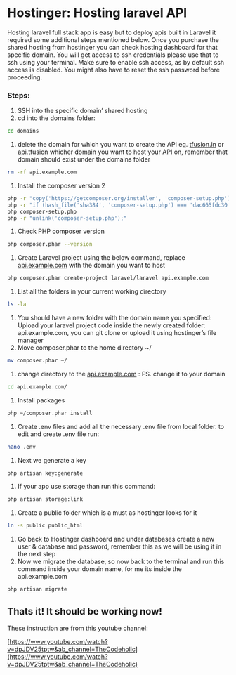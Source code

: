 # Hostinger: Hosting laravel API

Hosting laravel full stack app is easy but to deploy apis built in Laravel it required some additional steps mentioned below. Once you purchase the shared hosting from hostinger you can check hosting dashboard for that specific domain. You will get access to ssh credentials please use that to ssh using your terminal. Make sure to enable ssh access, as by default ssh access is disabled. You might also have to reset the ssh password before proceeding.

### Steps:

1. SSH into the specific domain’ shared hosting
2. cd into the domains folder: 

```bash
cd domains
```

1. delete the domain for which you want to create the API eg. [tfusion.in](http://tfusion.in) or api.tfusion whicher domain you want to host your API on, remember that domain should exist under the domains folder 

```bash
rm -rf api.example.com
```

1. Install the composer version 2

```bash
php -r "copy('https://getcomposer.org/installer', 'composer-setup.php');"
php -r "if (hash_file('sha384', 'composer-setup.php') === 'dac665fdc30fdd8ec78b38b9800061b4150413ff2e3b6f88543c636f7cd84f6db9189d43a81e5503cda447da73c7e5b6') { echo 'Installer verified'; } else { echo 'Installer corrupt'; unlink('composer-setup.php'); } echo PHP_EOL;"
php composer-setup.php
php -r "unlink('composer-setup.php');"
```

1. Check PHP composer version

```bash
php composer.phar --version
```

1. Create Laravel project using the below command, replace [api.example.com](http://api.example.com) with the domain you want to host

```bash
php composer.phar create-project laravel/laravel api.example.com
```

1. List all the folders in your current working directory

```bash
ls -la
```

1. You should have a new folder with the domain name you specified: Upload your laravel project code inside the newly created folder: api.example.com, you can git clone or upload it using hostinger’s file manager
2. Move composer.phar to the home directory ~/

```bash
mv composer.phar ~/
```

1. change directory to the [api.example.com](http://api.example.com) : PS. change it to your domain

```bash
cd api.example.com/
```

1. Install packages

```bash
php ~/composer.phar install
```

1. Create .env files and add all the necessary .env file from local folder. to edit and create .env file run:

```bash
nano .env
```

1. Next we generate a key

```bash
php artisan key:generate
```

1. If your app use storage than run this command:

```bash
php artisan storage:link
```

1. Create a public folder which is a must as hostinger looks for it

```bash
ln -s public public_html
```

1. Go back to Hostinger dashboard and under databases create a new user & database and password, remember this as we will be using it in the next step
2. Now we migrate the database, so now back to the terminal and run this command inside your domain name, for me its inside the api.example.com

```bash
php artisan migrate
```

## Thats it! It should be working now!

These instruction are from this youtube channel: 

[https://www.youtube.com/watch?v=dpJDV25tptw&ab_channel=TheCodeholic](https://www.youtube.com/watch?v=dpJDV25tptw&ab_channel=TheCodeholic)
